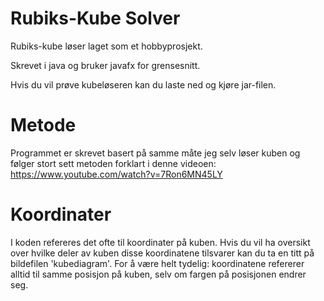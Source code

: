 # Rubiks-Kube Solver

Rubiks-kube løser laget som et hobbyprosjekt.

Skrevet i java og bruker javafx for grensesnitt.

Hvis du vil prøve kubeløseren kan du laste ned og kjøre jar-filen.

# Metode
Programmet er skrevet basert på samme måte jeg selv løser kuben og følger stort sett metoden forklart i denne videoen: https://www.youtube.com/watch?v=7Ron6MN45LY

# Koordinater
I koden refereres det ofte til koordinater på kuben. Hvis du vil ha oversikt over hvilke deler av kuben disse koordinatene tilsvarer kan du ta en titt på bildefilen 'kubediagram'. For å være helt tydelig: koordinatene refererer alltid til samme posisjon på kuben, selv om fargen på posisjonen endrer seg.
